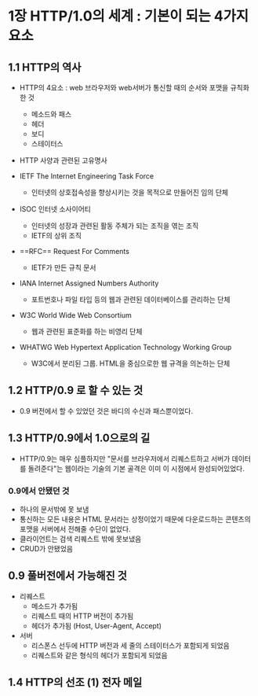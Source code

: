 # 1장 HTTP/1.0의 세계 : 기본이 되는 4가지 요소
## 1.1 HTTP의 역사
- HTTP의 4요소 : web 브라우저와 web서버가 통신할 때의 순서와 포맷을 규칙화한 것
	- 메소드와 패스
	- 헤더
	- 보디
	- 스테이터스

- HTTP 사양과 관련된 고유명사
- IETF The Internet Engineering Task Force
	- 인터넷의 상호접속성을 향상시키는 것을 목적으로 만들어진 임의 단체
- ISOC 인터넷 소사이어티
	- 인터넷의 성장과 관련된 활동 주체가 되는 조직을 엮는 조직
	- IETF의 상위 조직
- ==RFC== Request For Comments
	- IETF가 만든 규칙 문서
- IANA Internet Assigned Numbers Authority
	- 포트번호나 파일 타입 등의 웹과 관련된 데이터베이스를 관리하는 단체
- W3C World Wide Web Consortium
	- 웹과 관련된 표준화를 하는 비영리 단체
- WHATWG Web Hypertext Application Technology Working Group
	- W3C에서 분리된 그룹. HTML을 중심으로한 웹 규격을 의논하는 단체

## 1.2 HTTP/0.9 로 할 수 있는 것
- 0.9 버전에서 할 수 있었던 것은 바디의 수신과 패스뿐이었다.

## 1.3 HTTP/0.9에서 1.0으로의 길
- HTTP/0.9는 매우 심플하지만 "문서를 브라우저에서 리퀘스트하고 서버가 데이터를 돌려준다"는 웹이라는 기술의 기본 골격은 이미 이 시점에서 완성되어있었다.

### 0.9에서 안됐던 것
- 하나의 문서밖에 못 보냄
- 통신하는 모든 내용은 HTML 문서라는 상정이었기 때문에 다운로드하는 콘텐츠의 포맷을 서버에서 전해줄 수단이 없었다.
- 클라이언트는 검색 리퀘스트 밖에 못보냈음
- CRUD가 안됐었음

## 0.9 풀버전에서 가능해진 것
- 리퀘스트
	- 메소드가 추가됨
	- 리퀘스트 때의 HTTP 버전이 추가됨
	- 헤더가 추가됨 (Host, User-Agent, Accept)
- 서버
	- 리스폰스 선두에 HTTP 버전과 세 줄의 스테이터스가 포함되게 되었음
	- 리퀘스트와 같은 형식의 헤더가 포함되게 되었음

## 1.4 HTTP의 선조 (1) 전자 메일
